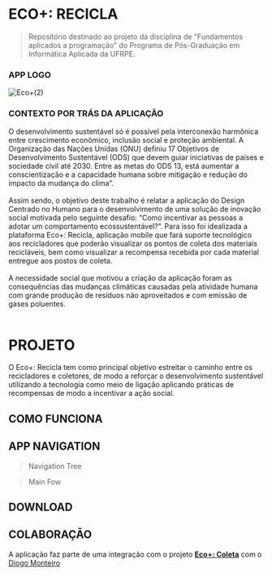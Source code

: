 # ECO+: RECICLA
> Repositório destinado ao projeto da disciplina de "Fundamentos aplicados a programação" do Programa de Pós-Graduação em Informática Aplicada da UFRPE.

### APP LOGO

![Eco+(2)](https://user-images.githubusercontent.com/20032732/161155804-928da988-a362-4344-bbc6-728b00ed59a5.png)

### CONTEXTO POR TRÁS DA APLICAÇÃO


O desenvolvimento sustentável só é possível pela interconexão harmônica entre crescimento econômico, inclusão social e proteção ambiental. A Organização das Nações Unidas (ONU) definiu 17 Objetivos de Desenvolvimento Sustentável (ODS) que devem guiar iniciativas de países e sociedade civil até 2030. Entre as metas do ODS 13, está aumentar a conscientização e a capacidade humana sobre mitigação e redução do impacto da mudança do clima”. <br/><br/>
  Assim sendo, o objetivo deste trabalho é relatar a aplicação do Design Centrado no Humano para o desenvolvimento de uma solução de inovação social motivada pelo seguinte desafio: “Como incentivar as pessoas a adotar um comportamento ecossustentável?”. Para isso foi idealizada a plataforma Eco+: Recicla, aplicação mobile que fará suporte tecnológico aos recicladores que poderão visualizar os pontos de coleta dos materiais recicláveis, bem como visualizar a recompensa recebida por cada material entregue aos postos de coleta.<br/><br/>
  A necessidade social que motivou a criação da aplicação foram as consequências das mudanças climáticas causadas pela atividade humana com grande produção de resíduos não aproveitados e com emissão de gases poluentes.<br/><br/>

# PROJETO
O Eco+: Recicla tem como principal objetivo estreitar o caminho entre os recicladores e coletores, de modo a reforçar o desenvolvimento sustentável utilizando a tecnologia como meio de ligação aplicando práticas de recompensas de modo a incentivar a ação social.

## COMO FUNCIONA

## APP NAVIGATION
> Navigation Tree


> Main Fow

## DOWNLOAD

## COLABORAÇÃO

A aplicação faz parte de uma integração com o projeto [**Eco+: Coleta**](https://github.com/diogomn1993/EcoPlus-Coleta) com o [Diogo Monteiro](https://github.com/diogomn1993)
